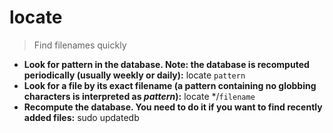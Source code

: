 # locate
> Find filenames quickly
- **Look for pattern in the database. Note: the database is recomputed periodically (usually weekly or daily):**
locate `pattern`
- **Look for a file by its exact filename (a pattern containing no globbing characters is interpreted as *pattern*):**
locate */`filename`
- **Recompute the database. You need to do it if you want to find recently added files:**
sudo updatedb
